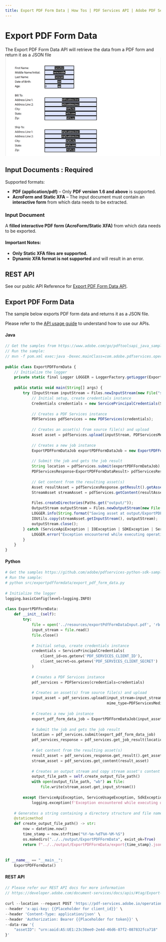 ```yaml
---
title: Export PDF Form Data | How Tos | PDF Services API | Adobe PDF Services
---
```


# Export PDF Form Data

The Export PDF Form Data API will retrieve the data from a PDF form and return it as a JSON file
![Export PDF Form Data](../export-pdf-form.png)

## Input Documents : **Required**

Supported formats:

- **PDF (application/pdf)** – Only **PDF version 1.6 and above** is supported.
- **AcroForm and Static XFA** – The input document must contain an **interactive form** from which data needs to be extracted.

### Input Document

A **filled interactive PDF form (AcroForm/Static XFA)** from which data needs to be exported.

#### Important Notes:

- **Only Static XFA files are supported.**
- **Dynamic XFA format is not supported** and will result in an error.

## REST API

See our public API Reference for [Export PDF Form Data API](../../../apis/#tag/Export-PDF-Form-Data).

## Export PDF Form Data

The sample below exports PDF form data and returns it as a JSON file.

Please refer to the [API usage guide](../api-usage.md) to understand how to use our APIs.

<CodeBlock slots="heading, code" repeat="3" languages="Java, Python, REST API" />

#### Java

```javascript
// Get the samples from https://www.adobe.com/go/pdftoolsapi_java_samples
// Run the sample:
// mvn -f pom.xml exec:java -Dexec.mainClass=com.adobe.pdfservices.operation.samples.ExportPDFFormData

public class ExportPDFFormData {
    // Initialize the logger
    private static final Logger LOGGER = LoggerFactory.getLogger(ExportPDFFormData.class);

    public static void main(String[] args) {
        try (InputStream inputStream = Files.newInputStream(new File("src/main/resources/exportPdfFormDataInput.pdf").toPath())) {
            // Initial setup, create credentials instance
            Credentials credentials = new ServicePrincipalCredentials(System.getenv("PDF_SERVICES_CLIENT_ID"), System.getenv("PDF_SERVICES_CLIENT_SECRET"));
        
            // Creates a PDF Services instance
            PDFServices pdfServices = new PDFServices(credentials);
        
            // Creates an asset(s) from source file(s) and upload
            Asset asset = pdfServices.upload(inputStream, PDFServicesMediaType.PDF.getMediaType());
        
            // Creates a new job instance
            ExportPDFFormDataJob exportPDFFormDataJob = new ExportPDFFormDataJob(asset);
        
            // Submit the job and gets the job result
            String location = pdfServices.submit(exportPDFFormDataJob);
            PDFServicesResponse<ExportPDFFormDataResult> pdfServicesResponse = pdfServices.getJobResult(location, ExportPDFFormDataResult.class);
        
            // Get content from the resulting asset(s)
            Asset resultAsset = pdfServicesResponse.getResult().getAsset();
            StreamAsset streamAsset = pdfServices.getContent(resultAsset);

            Files.createDirectories(Paths.get("output/"));
            OutputStream outputStream = Files.newOutputStream(new File("output/ExportPDFFormData.pdf").toPath());
            LOGGER.info(String.format("Saving asset at output/ExportPDFFormData.pdf", outputFilePath));
            IOUtils.copy(streamAsset.getInputStream(), outputStream);
            outputStream.close();
        } catch (ServiceApiException | IOException | SDKException | ServiceUsageException ex) {
            LOGGER.error("Exception encountered while executing operation", ex);
        }
    }
}
```

#### Python

```python
# Get the samples https://github.com/adobe/pdfservices-python-sdk-samples
# Run the sample:
# python src/exportpdfformdata/export_pdf_form_data.py

# Initialize the logger
logging.basicConfig(level=logging.INFO)

class ExportPDFFormData:
    def __init__(self):
        try:
            file = open('../resources/exportPdfFormDataInput.pdf', 'rb')
            input_stream = file.read()
            file.close()

            # Initial setup, create credentials instance
            credentials = ServicePrincipalCredentials(
                client_id=os.getenv('PDF_SERVICES_CLIENT_ID'),
                client_secret=os.getenv('PDF_SERVICES_CLIENT_SECRET')
            )

            # Creates a PDF Services instance
            pdf_services = PDFServices(credentials=credentials)

            # Creates an asset(s) from source file(s) and upload
            input_asset = pdf_services.upload(input_stream=input_stream,
                                              mime_type=PDFServicesMediaType.PDF)

            # Creates a new job instance
            export_pdf_form_data_job = ExportPDFFormDataJob(input_asset=input_asset)

            # Submit the job and gets the job result
            location = pdf_services.submit(export_pdf_form_data_job)
            pdf_services_response = pdf_services.get_job_result(location, ExportPDFFormDataResult)

            # Get content from the resulting asset(s)
            result_asset = pdf_services_response.get_result().get_asset()
            stream_asset = pdf_services.get_content(result_asset)

            # Creates an output stream and copy stream asset's content to it
            output_file_path = self.create_output_file_path()
            with open(output_file_path, "wb") as file:
                file.write(stream_asset.get_input_stream())

        except (ServiceApiException, ServiceUsageException, SdkException) as e:
            logging.exception(f'Exception encountered while executing operation: {e}')

    # Generates a string containing a directory structure and file name for the output file
    @staticmethod
    def create_output_file_path() -> str:
        now = datetime.now()
        time_stamp = now.strftime("%Y-%m-%dT%H-%M-%S")
        os.makedirs("../../output/ExportPDFFormData", exist_ok=True)
        return f"../../output/ExportPDFFormData/export{time_stamp}.json"


if __name__ == "__main__":
    ExportPDFFormData() 
```

#### REST API

```javascript
// Please refer our REST API docs for more information 
// https://developer.adobe.com/document-services/docs/apis/#tag/Export-PDF-Form-Data

curl --location --request POST 'https://pdf-services.adobe.io/operation/getformdata' \
--header 'x-api-key: {{Placeholder for client_id}}' \
--header 'Content-Type: application/json' \
--header 'Authorization: Bearer {{Placeholder for token}}' \
--data-raw '{
    "assetID": "urn:aaid:AS:UE1:23c30ee0-2e4d-46d6-87f2-087832fca718"
}'
```
